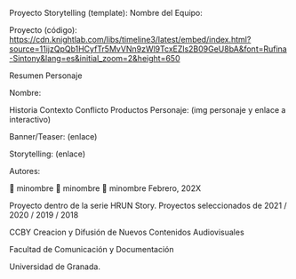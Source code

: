 Proyecto Storytelling (template):
Nombre del Equipo:

Proyecto (código): https://cdn.knightlab.com/libs/timeline3/latest/embed/index.html?source=11ijzQpQb1HCyfTr5MvVNn9zWl9TcxEZls2B09GeU8bA&font=Rufina-Sintony&lang=es&initial_zoom=2&height=650

Resumen
Personaje


Nombre:

Historia
Contexto
Conflicto
Productos
Personaje: (img personaje y enlace a interactivo)

Banner/Teaser: (enlace)

Storytelling: (enlace)



Autores:

👨 minombre
👩 minombre
👩 minombre
Febrero, 202X

Proyecto dentro de la serie HRUN Story. Proyectos seleccionados de 2021 / 2020 / 2019 / 2018

CCBY Creacion y Difusión de Nuevos Contenidos Audiovisuales

Facultad de Comunicación y Documentación

Universidad de Granada. 
